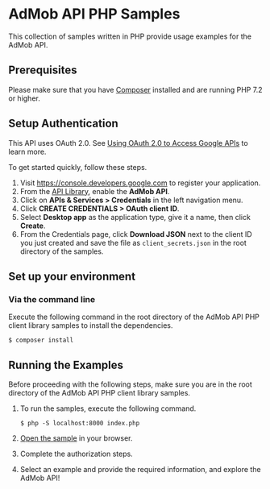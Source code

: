 # AdMob API PHP Samples

This collection of samples written in PHP provide usage examples for the AdMob API.

## Prerequisites

Please make sure that you have [Composer](https://getcomposer.org/download/) installed and are running PHP 7.2 or higher.


## Setup Authentication

This API uses OAuth 2.0. See [Using OAuth 2.0 to Access Google APIs](https://developers.google.com/identity/protocols/oauth2) to learn more.

To get started quickly, follow these steps.

1. Visit https://console.developers.google.com to register your application.
1. From the [API Library](https://console.cloud.google.com/start/api?id=admob.googleapis.com), enable
   the **AdMob API**.
1. Click on **APIs & Services > Credentials** in the left navigation menu.
1. Click **CREATE CREDENTIALS > OAuth client ID**.
1. Select **Desktop app** as the application type, give it a name, then click
   **Create**.
1. From the Credentials page, click **Download JSON** next to the client ID you
   just created and save the file as `client_secrets.json` in the root directory
   of the samples.

## Set up your environment ##
### Via the command line ###

Execute the following command in the root directory of the AdMob API PHP client library samples to install the dependencies.

    $ composer install

## Running the Examples ##

Before proceeding with the following steps, make sure you are in the root directory of the AdMob API PHP client library samples.

1.  To run the samples, execute the following command.

        $ php -S localhost:8000 index.php

1. [Open the sample](http://localhost:8000/index.php) in your browser.

1. Complete the authorization steps.

1. Select an example and provide the required information, and explore the AdMob API!
